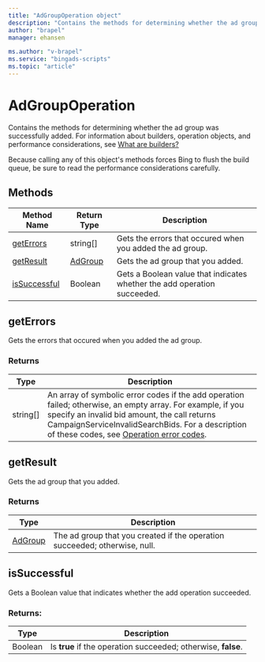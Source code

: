 ```yaml
---
title: "AdGroupOperation object"
description: "Contains the methods for determining whether the ad group was successfully added."
author: "brapel"
manager: ehansen

ms.author: "v-brapel"
ms.service: "bingads-scripts"
ms.topic: "article"
---
```


# AdGroupOperation

Contains the methods for determining whether the ad group was successfully added. For information about builders, operation objects, and performance considerations, see [What are builders?](../concepts/builders.md)

Because calling any of this object's methods forces Bing to flush the build queue, be sure to read the performance considerations carefully.


## Methods
|Method Name|Return Type|Description|
|-|-|-
[getErrors](#geterrors)|string[]|Gets the errors that occured when you added the ad group.
[getResult](#getresult)|[AdGroup](./AdGroup.md)|Gets the ad group that you added.
[isSuccessful](#issuccessful)|Boolean|Gets a Boolean value that indicates whether the add operation succeeded.

## <a name="geterrors"></a>getErrors
Gets the errors that occured when you added the ad group.

### Returns
|Type|Description|
|-|-
string[]|An array of symbolic error codes if the add operation failed; otherwise, an empty array. For example, if you specify an invalid bid amount, the call returns CampaignServiceInvalidSearchBids. For a description of these codes, see [Operation error codes](/bingads/guides/operation-error-codes).

## <a name="getresult"></a>getResult
Gets the ad group that you added.

### Returns
|Type|Description|
|-|-
[AdGroup](./AdGroup.md)|The ad group that you created if the operation succeeded; otherwise, null.

## <a name="issuccessful"></a>isSuccessful
Gets a Boolean value that indicates whether the add operation succeeded.

### Returns:
|Type|Description|
|-|-
Boolean|Is **true** if the operation succeeded; otherwise, **false**.


